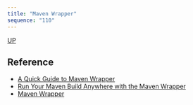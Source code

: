 ```yaml
---
title: "Maven Wrapper"
sequence: "110"
---
```


[UP](/maven-index.html)


## Reference

- [A Quick Guide to Maven Wrapper](https://www.baeldung.com/maven-wrapper)
- [Run Your Maven Build Anywhere with the Maven Wrapper](https://reflectoring.io/maven-wrapper/)
- [Maven Wrapper](https://maven.apache.org/wrapper/)

